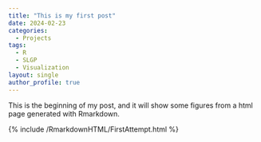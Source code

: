 ```yaml
---
title: "This is my first post"
date: 2024-02-23
categories:
  - Projects
tags:
  - R
  - SLGP
  - Visualization
layout: single
author_profile: true
---
```


This is the beginning of my post, and it will show some figures from a html page generated with Rmarkdown.

{% include /RmarkdownHTML/FirstAttempt.html %}
